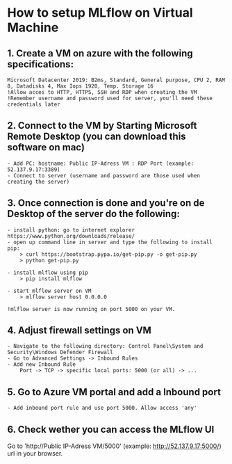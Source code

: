 # How to setup MLflow on Virtual Machine 

## 1. Create a VM on azure with the following specifications:
	Microsoft Datacenter 2019: B2ms, Standard, General purpose, CPU 2, RAM 8, Datadisks 4, Max Iops 1920, Temp. Storage 16
	!Allow acces to HTTP, HTTPS, SSH and RDP when creating the VM
	!Remember username and password used for server, you'll need these credentials later

## 2. Connect to the VM by Starting Microsoft Remote Desktop (you can download this software on mac)
	- Add PC: hostname: Public IP-Adress VM : RDP Port (example: 52.137.9.17:3389)
	- Connect to server (username and password are those used when creating the server)

## 3. Once connection is done and you're on de Desktop of the server do the following:
	- install python: go to internet explorer https://www.python.org/downloads/release/
	- open up command line in server and type the following to install pip: 
		> curl https://bootstrap.pypa.io/get-pip.py -o get-pip.py
		> python get-pip.py

	- install mlflow using pip
		> pip install mlflow

	- start mlflow server on VM
		> mlflow server host 0.0.0.0

	!mlflow server is now running on port 5000 on your VM.

## 4. Adjust firewall settings on VM
	- Navigate to the following directory: Control Panel\System and Security\Windows Defender Firewall
	- Go to Advanced Settings -> Inbound Rules
	- Add new Inbound Rule
		Port -> TCP -> specific local ports: 5000 (or all) -> ... 

## 5. Go to Azure VM portal and add a Inbound port
	- Add inbound port rule and use port 5000. Allow access 'any'

## 6. Check wether you can access the MLflow UI
Go to 'http://Public IP-Adress VM/5000' (example: http://52.137.9.17:5000/) url in your browser. 





